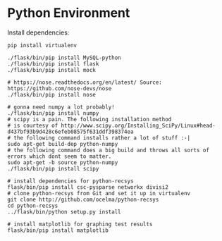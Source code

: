 # Python Environment


Install dependencies:

    pip install virtualenv
    
    ./flask/bin/pip install MySQL-python
    ./flask/bin/pip install flask
    ./flask/bin/pip install mock

    # https://nose.readthedocs.org/en/latest/ Source: https://github.com/nose-devs/nose
    ./flask/bin/pip install nose

    # gonna need numpy a lot probably!
    ./flask/bin/pip install numpy
    # scipy is a pain. The following installation method
    # is courtesy of http://www.scipy.org/Installing_SciPy/Linux#head-d437bf93b9d428c6efeb08575f631ddf398374ea
    # the following command installs rather a lot of stuff :-|
    sudo apt-get build-dep python-numpy 
    # the following command does a big build and throws all sorts of errors which dont seem to matter.
    sudo apt-get -b source python-numpy 
    ./flask/bin/pip install scipy 

    # install dependencies for python-recsys
    flask/bin/pip install csc-pysparse networkx divisi2
    # clone python-recsys from Git and set it up in virtualenv
    git clone http://github.com/ocelma/python-recsys
    cd python-recsys
    ../flask/bin/python setup.py install

    # install matplotlib for graphing test results
    flask/bin/pip install matplotlib
